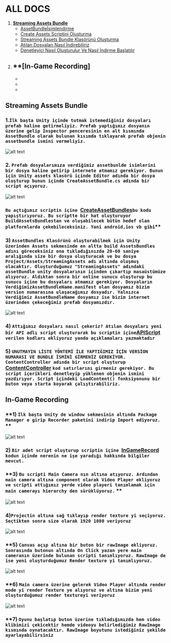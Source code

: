 # ALL DOCS

1.  **[Streaming Assets Bundle](https://github.com/berkcancabuk/Docs#streaming-assets-bundle)**
    - [AssetBundleİsimlendirme](https://github.com/berkcancabuk/Docs#1i%CC%87lk-ba%C5%9Fta-unity-i%C3%A7inde-tutmak-istemedi%C4%9Finiz-dosyalar%C4%B1-prefab-haline-getirmeliyiz-prefab-yapt%C4%B1%C4%9F%C4%B1m%C4%B1z-dosyan%C4%B1n-%C3%BCzerine-gelip-inspector-penceresinin-en-alt-k%C4%B1sm%C4%B1nda-assetbundle-olarak-bulunan-k%C4%B1s%C4%B1mda-t%C4%B1klayarak-prefab-objenin-assetbundle-ismini-vermeliyiz)
    - [Create Assets Scriptini Oluşturma](https://github.com/berkcancabuk/Docs#2-prefab-dosyalar%C4%B1m%C4%B1za-verdi%C4%9Fimiz-assetbunlde-isimlerini-bir-dosya-haline-getirip-internete-atmam%C4%B1z-gerekiyor-bunun-i%C3%A7in-unity-assets-klas%C3%B6r%C3%BC-i%C3%A7inde-editor-ad%C4%B1nda-bir-dosya-olu%C5%9Fturup-bunun-i%C3%A7inde-createassetbundlecs-ad%C4%B1nda-bir-script-a%C3%A7%C4%B1yoruz)
    - [Streaming Assets Bundle Klasörünü Oluşturma](https://github.com/berkcancabuk/Docs#3-assetbundles-klas%C3%B6r%C3%BCn%C3%BC-olu%C5%9Fturabilmek-i%C3%A7in-unity-%C3%BCzerinden-assets-sekmesinde-en-altta-build-assetsbundles-ad%C4%B1n%C4%B1-g%C3%B6receksiniz-ona-t%C4%B1klad%C4%B1%C4%9F%C4%B1n%C4%B1zda-20-60-saniye-aral%C4%B1%C4%9F%C4%B1nda-size-bir-dosya-olu%C5%9Fturacak-ve-bu-dosya-projectassetsstreamingassets-ad%C4%B1-alt%C4%B1nda-olu%C5%9Fmu%C5%9F-olacakt%C4%B1r-olu%C5%9Fturdu%C4%9Fumuz-streamingassets-ad%C4%B1ndaki-assetbundle-unity-dosyalar%C4%B1n%C4%B1n-i%C3%A7inden-%C3%A7%C4%B1kart%C4%B1p-masa%C3%BCst%C3%BCm%C3%BCze-al%C4%B1yoruz-ald%C4%B1ktan-sonra-bir-online-sunucu-olu%C5%9Fturup-bu-sunucu-i%C3%A7ine-bu-dosyalar%C4%B1-atmam%C4%B1z-gerekiyor-dosyalar%C4%B1n-verdi%C4%9Fimizassetbundlenamemanifest-olan-dosyam%C4%B1z-bizim-version-numaras%C4%B1na-ula%C5%9Faca%C4%9F%C4%B1m%C4%B1z-dosyad%C4%B1r-yaln%C4%B1zca-verdi%C4%9Fimiz-assetbundlename-dosyam%C4%B1z-ise-bizim-internet-%C3%BCzerinden-%C3%A7ekece%C4%9Fimiz-prefab-dosyam%C4%B1zd%C4%B1r-)
    - [Atılan Dosyaları Nasıl İndirebiliriz](https://github.com/berkcancabuk/Docs#4-att%C4%B1%C4%9F%C4%B1m%C4%B1z-dosyalar%C4%B1-nas%C4%B1l-%C3%A7ekeriz-at%C4%B1lan-dosyalar%C4%B1-yeni-bir-api-adl%C4%B1-script-olu%C5%9Fturarak-bu-scriptin-i%C3%A7ineapiscript-verilen-kodlar%C4%B1-ekliyoruz-yanda-a%C3%A7%C4%B1klamalar%C4%B1-yazmaktad%C4%B1r)
    - [Denetleyici Nasıl Oluşturulur Ve Nasıl İndirme Başlatılır](https://github.com/berkcancabuk/Docs#5-unutmayin-li%CC%87ste-y%C3%B6ntemi%CC%87-i%CC%87le-yapti%C4%9Fimiz-i%CC%87%C3%A7i%CC%87n-versi%CC%87on-numarasi-ve-bundle-i%CC%87smi%CC%87ni%CC%87-gi%CC%87rmeni%CC%87z-gereki%CC%87yor-contentcontroller-ad%C4%B1nda-bir-script-olu%C5%9Fturup-contentcontroller-kod-sat%C4%B1rlar%C4%B1n%C4%B1-girmeniz-gerekiyor-bu-script-i%C3%A7erikleri-denetleyip-y%C3%BCklenen-objenin-ismini-yazd%C4%B1r%C4%B1yor-script-i%C3%A7indeki-loadcontent-fonksiyonunu-bir-buton-veya-starta-koyarak-%C3%A7al%C4%B1%C5%9Ft%C4%B1rabiliriz)
2. **[In-Game Recording]
    -
    -
    -
    -
## Streaming Assets Bundle

### **1.`İlk başta Unity içinde tutmak istemediğiniz dosyaları prefab haline getirmeliyiz. Prefab yaptığımız dosyanın üzerine gelip Inspector penceresinin en alt kısmında AssetBundle olarak bulunan kısımda tıklayarak prefab objenin assetbundle ismini vermeliyiz.`**

![alt text](https://github.com/berkcancabuk/AssetsBundleStreaming/blob/main/Assetbundlename.png)

### **2. `Prefab dosyalarımıza verdiğimiz assetbunlde isimlerini bir dosya haline getirip internete atmamız gerekiyor. Bunun için Unity assets klasörü içinde Editor adında bir dosya oluşturup bunun içinde CreateAssetBundle.cs adında bir script açıyoruz.`**

![alt text](https://github.com/berkcancabuk/AssetsBundleStreaming/blob/main/EditorCreateAssetBundle.png)

### `Bu açtığımız scriptin içine `[CreateAssetBundles](https://github.com/berkcancabuk/AssetsBundleStreaming/blob/main/CreateAssetBundles.cs)`bu kodu yapıştırıyoruz. Bu scriptte bir hat oluşturuyor BuildAssetsBundlestan ve oluşabilecek bütün hedef olan platformlarda çekebileceksiniz. Yani android,ios vb gibi`**

### **3) `AssetBundles Klasörünü oluşturabilmek için Unity üzerinden Assets sekmesinde en altta build AssetsBundles adını göreceksiniz ona tıkladığınızda 20-60 saniye aralığında size bir dosya oluşturacak ve bu dosya Project/Assets/StreamingAssets adı altında oluşmuş olacaktır. Oluşturduğumuz "StreamingAssets" adındaki assetBundle unity dosyalarının içinden çıkartıp masaüstümüze alıyoruz. Aldıktan sonra bir online sunucu oluşturup bu sunucu içine bu dosyaları atmamız gerekiyor. Dosyaların VerdiğimizAssetBundleName.manifest olan dosyamız bizim version numarasına ulaşacağımız dosyadır. Yalnızca Verdiğimiz AssetBundleName dosyamız ise bizim internet üzerinden çekeceğimiz prefab dosyamızdır. `**

![alt text](https://github.com/berkcancabuk/AssetsBundleStreaming/blob/main/AssetSekmesi.png)



### **4) `Attığımız dosyaları nasıl çekeriz? Atılan dosyaları yeni bir API adlı script oluşturarak bu scriptin içine`[APIScript](https://github.com/berkcancabuk/AssetsBundleStreaming/blob/main/API.cs) `verilen kodları ekliyoruz yanda açıklamaları yazmaktadır`**

### **5) `UNUTMAYIN LİSTE YÖNTEMİ İLE YAPTIĞIMIZ İÇİN VERSİON NUMARASI VE BUNDLE İSMİNİ GİRMENİZ GEREKİYOR. ContentController adında bir script oluşturup` [ContentController](https://github.com/berkcancabuk/AssetsBundleStreaming/blob/main/ContentController.cs) `kod satırlarını girmeniz gerekiyor. Bu script içerikleri denetleyip yüklenen objenin ismini yazdırıyor. Script içindeki LoadContent() fonksiyonunu bir buton veya starta koyarak çalıştırabiliriz.`**

## In-Game Recording

### **1) `İlk başta Unity de window sekmesinin altında Package Manager e girip Recorder paketini indirip Import ediyoruz.` **

![alt text](https://github.com/berkcancabuk/In-Game-Recordering/blob/main/1.png)

### **2) `Bir adet script oluşturup scriptin içine `[InGameRecord](https://github.com/berkcancabuk/In-Game-Recordering/blob/main/Assets/Scripts/RecorderRunTime.cs) `kodun içinde nerenin ne işe yaradığı hakkında bilgiler mevcut.`**

### **3) `Bu scripti Main Camera nın altına atıyoruz. Ardından main camera altına component olarak Video Player ekliyoruz ve scripti attığımız yerde video playeri tanımlamak için main camerayı hierarchy den sürüklüyoruz.` **

![alt text](https://github.com/berkcancabuk/In-Game-Recordering/blob/main/2.png)

### **4)`Projectin altına sağ tıklayıp render texture yi seçiyoruz. Seçtikten sonra size olarak 1920 1080 veriyoruz`**
![alt text](https://github.com/berkcancabuk/In-Game-Recordering/blob/main/3.png)

### **5) `Canvas açıp altına bir buton bir rawImage ekliyoruz. Sonrasında butonun altında On Click yazan yere main cameranın üzerinde bulunan scripti tanımlıyoruz. RawImage de ise yeni oluşturduğumuz Render texture yi tanımlıyoruz.` 
![alt text](https://github.com/berkcancabuk/In-Game-Recordering/blob/main/4.png)

### **6) `Main camera üzerine gelerek Video Player altında render mode yi render Texture ye alıyoruz ve altına bizim yeni oluşturduğumuz render textureyi veriyoruz`
![alt text](https://github.com/berkcancabuk/In-Game-Recordering/blob/main/5.png)

### **7) `Oyunu başlatıp buton üzerine tıkladığımızda hem video klibimizi çekicektir hemde videoyu belirlediğimiz RawImage kısmında oynatacaktır. RawImage boyutunu istediğiniz şekilde ayarlayabilirsiniz`
